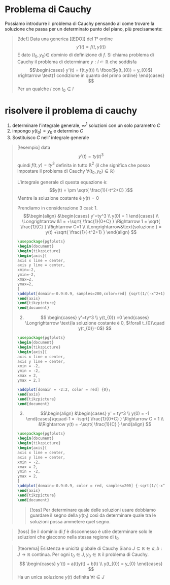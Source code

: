 # Problema di Cauchy
Possiamo introdurre il problema di Cauchy pensando al come trovare la soluzione che passa per un determinato punto del piano, più precisamente:

>[!def]
>Data una generica [[EDO]] del $1°$ ordine
>$$y'(t) = f(t,y(t))$$
>E dato $(t_0, y_0) \in$ dominio di definizione di $f$.
>Si chiama problema di Cauchy il problema di determinare $y : I \subset \mathbb{R}$ che soddisfa
>$$\begin{cases}
>y'(t) = f(t,y(t)) \\
>\fbox{$y(t_{0}) = y_{0}$} \rightarrow \text{1 condizione in quanto del primo ordine}
>\end{cases}
>$$
 >Per un qualche $I$ con $t_0 \in I$

# risolvere il problema di cauchy
1. determinare l'integrale generale, $\infty^1$ soluzioni con un solo parametro $C$
2. impongo $y(t_{0}) = y_{0}$ e determino $C$
3. Sostituisco $C$ nell' integrale generale

>[!esempio]
>data $$y'(t) = ty(t)^3$$
>quindi $f(t,y) = ty^3$ definita in tutto $\mathbb{R}^2$ (il che significa che posso impostare il problema di Cauchy $\forall (t_{0},y_{0}) \in \mathbb{R}$)
>
>L'integrale generale di questa equazione è:
>$$y(t) = \pm \sqrt{ \frac{1}{-t^2+C} }$$
>Mentre la soluzione costante è $y(t) = 0$
>
>
>Prendiamo in considerazione 3 casi:
>1. 
>$$\begin{align}
>&\begin{cases}
>y'=ty^3  \\
>y(0) = 1
>\end{cases} \\
>\Longrightarrow &1 = +\sqrt{ \frac{1}{0+C} } \Rightarrow 1 = \sqrt{ \frac{1}{C} } \Rightarrow C=1 \\
>\Longrightarrow&\text{soluzione } = y(t) +\sqrt{ \frac{1}{-t^2+1} }
>\end{align}
>$$
>
>```tikz
>\usepackage{pgfplots}
>\begin{document}
>\begin{tikzpicture}
>\begin{axis}[
>axis x line = center,
>axis y line = center,
>xmin=-2,
>ymin=-2,
>xmax=2,
>ymax=2,
>]
>\addplot[domain=-0.9:0.9, samples=200,color=red] {sqrt(1/(-x^2+1))};
>\end{axis}
>\end{tikzpicture}
>\end{document}
>```
>
>2. $$ \begin{cases}
> y'=ty^3 \\
> y(t_{0}) =0
>\end{cases} 
>\Longrightarrow \text{la soluzione costante è 0, $\forall t_{0}\quad y(t_{0})=0$}
>$$
>
>```tikz
>\usepackage{pgfplots}
>\begin{document}
>\begin{tikzpicture}
>\begin{axis}[
>axis x line = center,
>axis y line = center,
>xmin = -2,
>ymin = -2,
>xmax = 2,
>ymax = 2,]
>
>\addplot[domain = -2:2, color = red] {0};
>\end{axis}
>\end{tikzpicture}
>\end{document}
>```
>
>3. $$\begin{align}
>&\begin{cases}
>y' = ty^3  \\
>y(0) = -1
>\end{cases}\qquad-1 = -\sqrt{ \frac{1}{0+C} } \Rightarrow C = 1 \\
>&\Rightarrow y(t) = -\sqrt{ \frac{1}{C} }
>\end{align} $$
>
>
>```tikz
>\usepackage{pgfplots}
>\begin{document}
>\begin{tikzpicture}
>\begin{axis}[
>axis x line = center,
>axis y line = center,
>xmin = -2,
>xmax = 2,
>ymin = -2,
>ymax = 2,
>]
>\addplot[domain=-0.9:0.9, color = red, samples=200] {-sqrt(1/(-x^2+1))};
>\end{axis}
>\end{tikzpicture}
>\end{document}
>```
>
>>[!oss]
>> Per determinare quale delle soluzioni usare dobbiamo guardare il segno della $y(t_0)$ così da determinare quale tra le soluzioni possa ammetere quel segno.

>[!oss]
>Se il dominio di $f$ è disconnesso è utile determinare solo le soluzioni che giaccono nella stessa regione di $t_0$

>[!teorema] Esistenza e unicità globale di Cauchy
>Siano $J \subseteq \mathbb{R} \in a,b : J \to \mathbb{R}$ continua. Per ogni $t_{0} \in J, y_{0} \in \mathbb{R}$ il problema di Cauchy.
> $$ \begin{cases}
> y'(t) = a(t)y(t) + b(t) \\
> y(t_{0}) = y_{0}
>\end{cases} $$
Ha un unica soluzione $y(t)$ definita $\forall t \in J$

